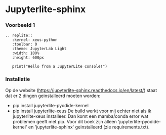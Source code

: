 # Jupyterlite-sphinx

### Voorbeeld 1

```{eval-rst}
.. replite::
   :kernel: xeus-python
   :toolbar: 0
   :theme: JupyterLab Light
   :width: 100%
   :height: 600px

   print("Hello from a JupyterLite console!")
```

### Installatie

Op de website (https://jupyterlite-sphinx.readthedocs.io/en/latest/) staat dat er 2 dingen geinstalleerd moeten worden:
- pip install jupyterlite-pyodide-kernel
- pip install jupyterlite-xeus
De build werkt voor mij echter niet als ik jupyterlite-xeus installeer. Dan komt een mamba/conda error wat problemen geeft met pip. 
Voor dit boek zijn alleen 'jupyterlite-pyodide-kernel' en 'jupyterlite-sphinx' geinstalleerd (zie requirements.txt). 
